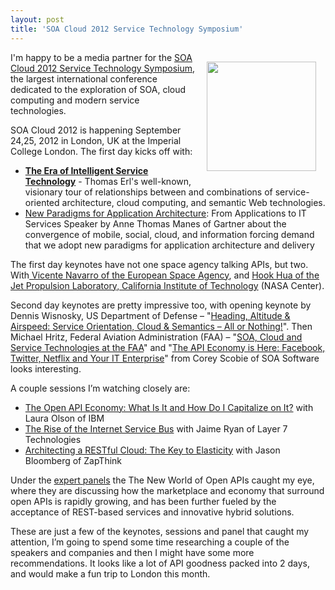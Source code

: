 ```yaml
---
layout: post
title: 'SOA Cloud 2012 Service Technology Symposium'
---
```

<p><img style="padding: 15px;" src="https://s3.amazonaws.com/kinlane-productions/events/soa-cloud-2012-service-tech-symp/soa-cloud-2012-service-technology-symposium-logo.jpeg" alt="" width="175" align="right" /></p>
<p>I'm happy to be a media partner for the <a title="SOA Cloud 2012 Service Technology Symposium" href="http://www.servicetechsymposium.com/">SOA Cloud 2012 Service Technology Symposium</a>, the largest international conference dedicated to the exploration of SOA, cloud computing and modern service technologies.</p>
<p>SOA Cloud 2012 is happening September 24,25, 2012 in London, UK at the Imperial College London.  The first day kicks off with:</p>
<ul class="mainlist">
<li> <strong><a title="The Era of Intelligent Service Technology" href="http://www.servicetechsymposium.com/agenda2012.php#keynote1">The Era of Intelligent Service Technology</a></strong> -  Thomas Erl's well-known, visionary tour of relationships between and combinations of service-oriented architecture, cloud computing, and semantic Web technologies. </li>
<li><a title="New Paradigms for Application Architecture" href="http://www.servicetechsymposium.com/agenda2012.php#keynote10">New Paradigms for Application Architecture</a>: From Applications to IT Services Speaker by Anne Thomas Manes of Gartner about the convergence of mobile, social, cloud, and information forcing demand that we adopt new paradigms for application architecture and delivery</li>
</ul>
<p>The first day keynotes have not one space agency talking APIs, but two.  With<a href="http://www.servicetechsymposium.com/agenda2012.php#keynote2"> Vicente Navarro of the European Space Agency</a>, and <a href="http://www.servicetechsymposium.com/agenda2012.php#keynote3">Hook Hua of the Jet Propulsion Laboratory, California Institute of Technology</a> (NASA Center).</p>
<p>Second day keynotes are pretty impressive too, with opening keynote by Dennis Wisnosky, US Department of Defense &ndash; "<a href="http://www.servicetechsymposium.com/agenda2012.php#keynote6">Heading, Altitude &amp; Airspeed: Service Orientation, Cloud &amp; Semantics &ndash; All or Nothing!</a>".  Then Michael Hritz, Federal Aviation Administration (FAA) &ndash; "<a href="http://www.servicetechsymposium.com/agenda2012.php#keynote7">SOA, Cloud and Service Technologies at the FAA</a>"  and "<a href="http://www.servicetechsymposium.com/agenda2012.php#keynote11">The API Economy is Here: Facebook, Twitter, Netflix and Your IT Enterprise</a>" from Corey Scobie of SOA Software looks interesting.</p>
<p>A couple sessions I&rsquo;m watching closely are:</p>
<ul class="mainlist">
<li><a href="http://www.servicetechsymposium.com/agenda2012.php#the_open_api_economy">The Open API Economy: What Is It and How Do I Capitalize on It?</a> with Laura Olson of IBM</li>
<a href="http://www.servicetechsymposium.com/agenda2012.php#the_open_api_economy"> </a>
<li><a href="http://www.servicetechsymposium.com/agenda2012.php#the_open_api_economy"></a><a href="http://www.servicetechsymposium.com/agenda2012.php#the_rise_of_the_internet_service_bus">The Rise of the Internet Service Bus</a> with Jaime Ryan of Layer 7 Technologies </li>
<li><a href="http://www.servicetechsymposium.com/agenda2012.php#architecting_a_restful_cloud">Architecting a RESTful Cloud: The Key to Elasticity</a> with Jason Bloomberg of ZapThink</li>
</ul>
<p>Under the <a href="http://www.servicetechsymposium.com/panels2012.php">expert panels</a> the  The New World of Open APIs caught my eye, where they are discussing how the marketplace and economy that surround open APIs is rapidly growing, and has been further fueled by the acceptance of REST-based services and innovative hybrid solutions.</p>
<p>These are just a few of the keynotes, sessions and panel that caught my attention,  I&rsquo;m going to spend some time researching a couple of the speakers and companies and then I might have some more recommendations.  It looks like a lot of API goodness packed into 2 days, and would make a fun trip to London this month.</p>
